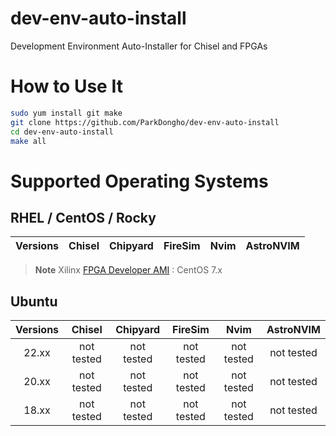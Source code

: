 dev-env-auto-install
===
Development Environment Auto-Installer for Chisel and FPGAs

# How to Use It
```bash
sudo yum install git make
git clone https://github.com/ParkDongho/dev-env-auto-install
cd dev-env-auto-install
make all
```


# Supported Operating Systems
## RHEL / CentOS / Rocky

| Versions   |     Chisel     | Chipyard     | FireSim      | Nvim         | AstroNVIM    |
| ---------- |:--------------:| ------------ | ------------ | ------------ | ------------ |



> **Note**
> Xilinx [FPGA Developer AMI](https://aws.amazon.com/marketplace/pp/prodview-gimv3gqbpe57k) : CentOS 7.x

## Ubuntu
| Versions |   Chisel   |  Chipyard  |  FireSim   |    Nvim    | AstroNVIM  |
|:--------:|:----------:|:----------:|:----------:|:----------:|:----------:|
|  22.xx   | not tested | not tested | not tested | not tested | not tested |
|  20.xx   | not tested | not tested | not tested | not tested | not tested |
|  18.xx   | not tested | not tested | not tested | not tested | not tested |
